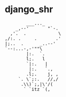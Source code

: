# django_shr
<pre>
        ___..._
    _,--'       "`-.
  ,'.  .            \
,/:. .     .       .'
|;..  .      _..--'
`--:...-,-'""\
        |:.  `.
        l;.   l
        `|:.   |
         |:.   `.,
        .l;.    j, ,
     `. \`;:.   //,/
      .\\)`;,|\'/(
       ` `itz `(,
</pre>